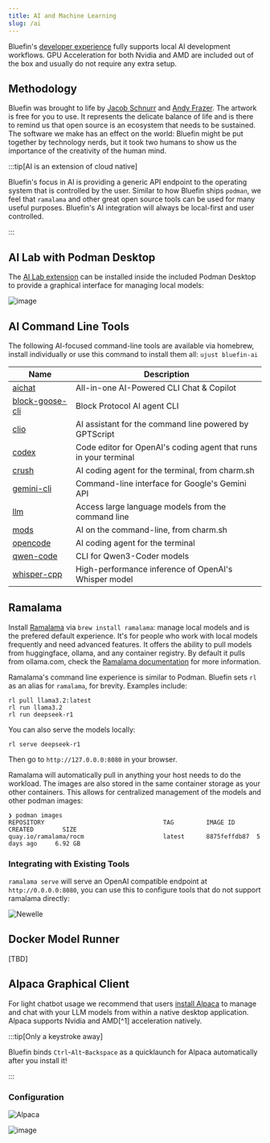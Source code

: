```yaml
---
title: AI and Machine Learning
slug: /ai
---
```


Bluefin's [developer experience](/bluefin-dx) fully supports local AI development workflows. GPU Acceleration for both Nvidia and AMD are included out of the box and usually do not require any extra setup.

## Methodology

Bluefin was brought to life by [Jacob Schnurr](https://www.etsy.com/shop/JSchnurrCommissions) and [Andy Frazer](https://www.etsy.com/uk/shop/dragonsofwales). The artwork is free for you to use. It represents the delicate balance of life and is there to remind us that open source is an ecosystem that needs to be sustained. The software we make has an effect on the world: Bluefin might be put together by technology nerds, but it took two humans to show us the importance of the creativity of the human mind.

:::tip[AI is an extension of cloud native]

Bluefin's focus in AI is providing a generic API endpoint to the operating system that is controlled by the user. Similar to how Bluefin ships `podman`, we feel that `ramalama` and other great open source tools can be used for many useful purposes. Bluefin's AI integration will always be local-first and user controlled.

:::

## AI Lab with Podman Desktop

The [AI Lab extension](https://developers.redhat.com/products/podman-desktop/podman-ai-lab) can be installed inside the included Podman Desktop to provide a graphical interface for managing local models:

![image](https://github.com/user-attachments/assets/e5557952-3e62-499e-93a9-934c4d452be0)

## AI Command Line Tools

The following AI-focused command-line tools are available via homebrew, install individually or use this command to install them all: `ujust bluefin-ai`

| Name                                                                | Description                                                      |
| ------------------------------------------------------------------- | ---------------------------------------------------------------- |
| [aichat](https://formulae.brew.sh/formula/aichat)                   | All-in-one AI-Powered CLI Chat & Copilot                         |
| [block-goose-cli](https://formulae.brew.sh/formula/block-goose-cli) | Block Protocol AI agent CLI                                      |
| [clio](https://github.com/gptscript-ai/clio)                        | AI assistant for the command line powered by GPTScript           |
| [codex](https://formulae.brew.sh/cask/codex)                        | Code editor for OpenAI's coding agent that runs in your terminal |
| [crush](https://github.com/charmbracelet/crush)                     | AI coding agent for the terminal, from charm.sh                  |
| [gemini-cli](https://formulae.brew.sh/formula/gemini-cli)           | Command-line interface for Google's Gemini API                   |
| [llm](https://formulae.brew.sh/formula/llm)                         | Access large language models from the command line               |
| [mods](https://formulae.brew.sh/formula/mods)                       | AI on the command-line, from charm.sh                            |
| [opencode](https://formulae.brew.sh/formula/opencode)               | AI coding agent for the terminal                                 |
| [qwen-code](https://formulae.brew.sh/formula/qwen-code)             | CLI for Qwen3-Coder models                                       |
| [whisper-cpp](https://formulae.brew.sh/formula/whisper-cpp)         | High-performance inference of OpenAI's Whisper model             |

## Ramalama

Install [Ramalama](https://github.com/containers/ramalama) via `brew install ramalama`: manage local models and is the prefered default experience. It's for people who work with local models frequently and need advanced features. It offers the ability to pull models from huggingface, ollama, and any container registry. By default it pulls from ollama.com, check the [Ramalama documentation](https://github.com/containers/ramalama/tree/main/docs) for more information.

Ramalama's command line experience is similar to Podman. Bluefin sets `rl` as an alias for `ramalama`, for brevity. Examples include:

```
rl pull llama3.2:latest
rl run llama3.2
rl run deepseek-r1
```

You can also serve the models locally:

```
rl serve deepseek-r1
```

Then go to `http://127.0.0.0:8080` in your browser.

Ramalama will automatically pull in anything your host needs to do the workload. The images are also stored in the same container storage as your other containers. This allows for centralized management of the models and other podman images:

```
❯ podman images
REPOSITORY                                 TAG         IMAGE ID      CREATED        SIZE
quay.io/ramalama/rocm                      latest      8875feffdb87  5 days ago     6.92 GB
```

### Integrating with Existing Tools

`ramalama serve` will serve an OpenAI compatible endpoint at `http://0.0.0.0:8080`, you can use this to configure tools that do not support ramalama directly:

![Newelle](https://github.com/user-attachments/assets/ff079ed5-43af-48fb-8e7b-e5b9446b3bfe)

## Docker Model Runner

[TBD]

## Alpaca Graphical Client

For light chatbot usage we recommend that users [install Alpaca](https://flathub.org/apps/com.jeffser.Alpaca) to manage and chat with your LLM models from within a native desktop application. Alpaca supports Nvidia and AMD[^1] acceleration natively.

:::tip[Only a keystroke away]

Bluefin binds `Ctrl`-`Alt`-`Backspace` as a quicklaunch for Alpaca automatically after you install it!

:::

### Configuration

![Alpaca](https://github.com/user-attachments/assets/104c5263-5d34-497a-b986-93bb0a41c23e)

![image](https://github.com/user-attachments/assets/9fd38164-e2a9-4da1-9bcd-29e0e7add071)
